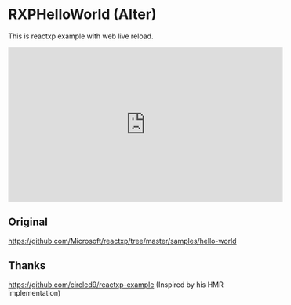 # RXPHelloWorld (Alter)

This is reactxp example with web live reload.

<iframe width="560" height="315" src="https://www.youtube.com/embed/-5VkI0dpHek" frameborder="0" allowfullscreen></iframe>

## Original

https://github.com/Microsoft/reactxp/tree/master/samples/hello-world

## Thanks

https://github.com/circled9/reactxp-example (Inspired by his HMR implementation)
